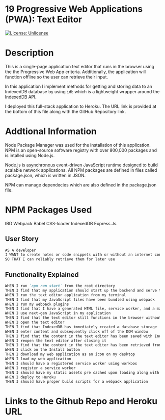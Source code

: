 # 19 Progressive Web Applications (PWA): Text Editor
[![License: Unlicense](https://img.shields.io/badge/license-Unlicense-blue.svg)](http://unlicense.org/)

# Description

This is a single-page application text editor that runs in the browser using the the Progressive Web App criteria. Additionally, the application will function offline so the user can retrieve their input.

In this application I implement methods for getting and storing data to an IndexedDB database by using `idb` which is a lightweight wrapper around the IndexedDB API.

I deployed this full-stack application to Heroku. The URL link is provided at the bottom of this file along with the GitHub Repository link. 

# Addtional Information

Node Package Manager was used for the installation of this application. NPM is an open-source software registry with over 800,000 packages and is intalled using Node.js. 

Node.js is  asynchronous event-driven JavaScript runtime designed to build scalable network applications. All NPM packages are defined in files called package.json, which is written in JSON. 

NPM can manage dependecies which are also defined in the package.json file.

# NPM Packages Used
IBD
Webpack
Babel
CSS-loader
IndexedDB
Express.Js 


## User Story

```md
AS A developer
I WANT to create notes or code snippets with or without an internet connection
SO THAT I can reliably retrieve them for later use
```

## Functionality Explained

```md
WHEN I run `npm run start` from the root directory
THEN I find that my application should start up the backend and serve the client
WHEN I run the text editor application from my terminal
THEN I find that my JavaScript files have been bundled using webpack
WHEN I run my webpack plugins
THEN I find that I have a generated HTML file, service worker, and a manifest file
WHEN I use next-gen JavaScript in my application
THEN I find that the text editor still functions in the browser without errors
WHEN I open the text editor
THEN I find that IndexedDB has immediately created a database storage
WHEN I enter content and subsequently click off of the DOM window
THEN I find that the content in the text editor has been saved with IndexedDB
WHEN I reopen the text editor after closing it
THEN I find that the content in the text editor has been retrieved from our IndexedDB
WHEN I click on the Install button
THEN I download my web application as an icon on my desktop
WHEN I load my web application
THEN I should have a registered service worker using workbox
WHEN I register a service worker
THEN I should have my static assets pre cached upon loading along with subsequent pages and static assets
WHEN I deploy to Heroku
THEN I should have proper build scripts for a webpack application
```

# Links to the Github Repo and Heroku URL 

